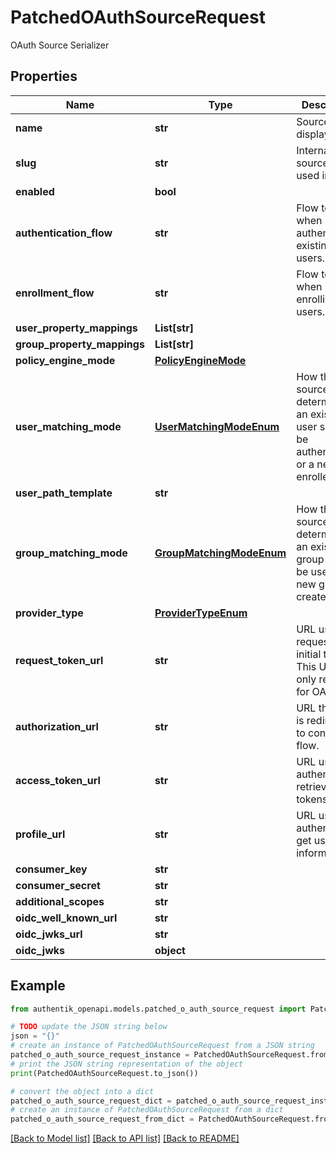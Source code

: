# PatchedOAuthSourceRequest

OAuth Source Serializer

## Properties

Name | Type | Description | Notes
------------ | ------------- | ------------- | -------------
**name** | **str** | Source&#39;s display Name. | [optional] 
**slug** | **str** | Internal source name, used in URLs. | [optional] 
**enabled** | **bool** |  | [optional] 
**authentication_flow** | **str** | Flow to use when authenticating existing users. | [optional] 
**enrollment_flow** | **str** | Flow to use when enrolling new users. | [optional] 
**user_property_mappings** | **List[str]** |  | [optional] 
**group_property_mappings** | **List[str]** |  | [optional] 
**policy_engine_mode** | [**PolicyEngineMode**](PolicyEngineMode.md) |  | [optional] 
**user_matching_mode** | [**UserMatchingModeEnum**](UserMatchingModeEnum.md) | How the source determines if an existing user should be authenticated or a new user enrolled. | [optional] 
**user_path_template** | **str** |  | [optional] 
**group_matching_mode** | [**GroupMatchingModeEnum**](GroupMatchingModeEnum.md) | How the source determines if an existing group should be used or a new group created. | [optional] 
**provider_type** | [**ProviderTypeEnum**](ProviderTypeEnum.md) |  | [optional] 
**request_token_url** | **str** | URL used to request the initial token. This URL is only required for OAuth 1. | [optional] 
**authorization_url** | **str** | URL the user is redirect to to conest the flow. | [optional] 
**access_token_url** | **str** | URL used by authentik to retrieve tokens. | [optional] 
**profile_url** | **str** | URL used by authentik to get user information. | [optional] 
**consumer_key** | **str** |  | [optional] 
**consumer_secret** | **str** |  | [optional] 
**additional_scopes** | **str** |  | [optional] 
**oidc_well_known_url** | **str** |  | [optional] 
**oidc_jwks_url** | **str** |  | [optional] 
**oidc_jwks** | **object** |  | [optional] 

## Example

```python
from authentik_openapi.models.patched_o_auth_source_request import PatchedOAuthSourceRequest

# TODO update the JSON string below
json = "{}"
# create an instance of PatchedOAuthSourceRequest from a JSON string
patched_o_auth_source_request_instance = PatchedOAuthSourceRequest.from_json(json)
# print the JSON string representation of the object
print(PatchedOAuthSourceRequest.to_json())

# convert the object into a dict
patched_o_auth_source_request_dict = patched_o_auth_source_request_instance.to_dict()
# create an instance of PatchedOAuthSourceRequest from a dict
patched_o_auth_source_request_from_dict = PatchedOAuthSourceRequest.from_dict(patched_o_auth_source_request_dict)
```
[[Back to Model list]](../README.md#documentation-for-models) [[Back to API list]](../README.md#documentation-for-api-endpoints) [[Back to README]](../README.md)


